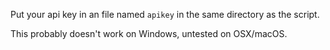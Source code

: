 Put your api key in an file named `apikey` in the same directory as the script.

This probably doesn't work on Windows, untested on OSX/macOS.
